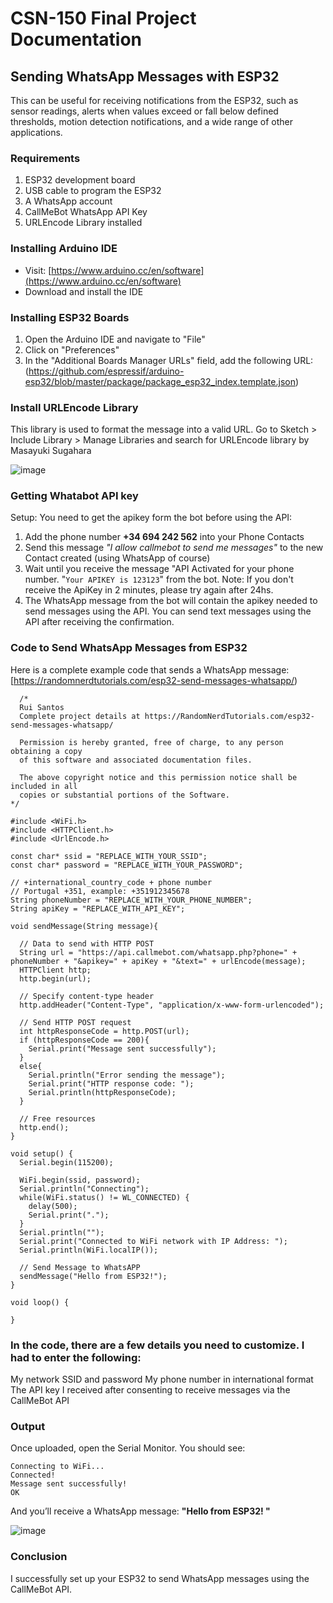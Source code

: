 # CSN-150 Final Project Documentation
## Sending WhatsApp Messages with ESP32
This can be useful for receiving notifications from the ESP32, such as sensor readings, alerts when values exceed or fall below defined thresholds, motion detection notifications, and a wide range of other applications.

### Requirements
1. ESP32 development board
2. USB cable to program the ESP32
3. A WhatsApp account
4. CallMeBot WhatsApp API Key
5. URLEncode Library installed

### Installing Arduino IDE

* Visit: [https://www.arduino.cc/en/software](https://www.arduino.cc/en/software)
* Download and install the IDE 

### Installing ESP32 Boards

1. Open the Arduino IDE and navigate to "File"
2. Click on "Preferences"
3. In the "Additional Boards Manager URLs" field, add the following URL: (https://github.com/espressif/arduino-esp32/blob/master/package/package_esp32_index.template.json)

### Install URLEncode Library
This library is used to format the message into a valid URL.
Go to Sketch > Include Library > Manage Libraries and search for URLEncode library by Masayuki Sugahara


![image](https://github.com/user-attachments/assets/d7bcd674-7125-47c6-8711-c21d52457e4e)




### Getting Whatabot API key
Setup:
You need to get the apikey form the bot before using the API:
1. Add the phone number **+34 694 242 562** into your Phone Contacts
2. Send this message *"I allow callmebot to send me messages"* to the new Contact created (using WhatsApp of course)
3. Wait until you receive the message "API Activated for your phone number. "`Your APIKEY is 123123`" from the bot.
   Note: If you don't receive the ApiKey in 2 minutes, please try again after 24hs.
4. The WhatsApp message from the bot will contain the apikey needed to send messages using the API.
   You can send text messages using the API after receiving the confirmation.


### Code to Send WhatsApp Messages from ESP32
Here is a complete example code that sends a WhatsApp message: [https://randomnerdtutorials.com/esp32-send-messages-whatsapp/)

```
  /* 
  Rui Santos
  Complete project details at https://RandomNerdTutorials.com/esp32-send-messages-whatsapp/
  
  Permission is hereby granted, free of charge, to any person obtaining a copy
  of this software and associated documentation files.
  
  The above copyright notice and this permission notice shall be included in all
  copies or substantial portions of the Software.
*/

#include <WiFi.h>    
#include <HTTPClient.h>
#include <UrlEncode.h>

const char* ssid = "REPLACE_WITH_YOUR_SSID";
const char* password = "REPLACE_WITH_YOUR_PASSWORD";

// +international_country_code + phone number
// Portugal +351, example: +351912345678
String phoneNumber = "REPLACE_WITH_YOUR_PHONE_NUMBER";
String apiKey = "REPLACE_WITH_API_KEY";

void sendMessage(String message){

  // Data to send with HTTP POST
  String url = "https://api.callmebot.com/whatsapp.php?phone=" + phoneNumber + "&apikey=" + apiKey + "&text=" + urlEncode(message);    
  HTTPClient http;
  http.begin(url);

  // Specify content-type header
  http.addHeader("Content-Type", "application/x-www-form-urlencoded");
  
  // Send HTTP POST request
  int httpResponseCode = http.POST(url);
  if (httpResponseCode == 200){
    Serial.print("Message sent successfully");
  }
  else{
    Serial.println("Error sending the message");
    Serial.print("HTTP response code: ");
    Serial.println(httpResponseCode);
  }

  // Free resources
  http.end();
}

void setup() {
  Serial.begin(115200);

  WiFi.begin(ssid, password);
  Serial.println("Connecting");
  while(WiFi.status() != WL_CONNECTED) {
    delay(500);
    Serial.print(".");
  }
  Serial.println("");
  Serial.print("Connected to WiFi network with IP Address: ");
  Serial.println(WiFi.localIP());

  // Send Message to WhatsAPP
  sendMessage("Hello from ESP32!");
}

void loop() {
  
}
```


### In the code, there are a few details you need to customize. I had to enter the following:
My network SSID and password
My phone number in international format
The API key I received after consenting to receive messages via the CallMeBot API


### Output
Once uploaded, open the Serial Monitor. You should see:
```
Connecting to WiFi...
Connected!
Message sent successfully!
OK
```


And you’ll receive a WhatsApp message:
**"Hello from ESP32! "**


![image](https://github.com/user-attachments/assets/57af7104-8811-4a8c-a077-aee4b3106669)

### Conclusion
I successfully set up your ESP32 to send WhatsApp messages using the CallMeBot API. 





